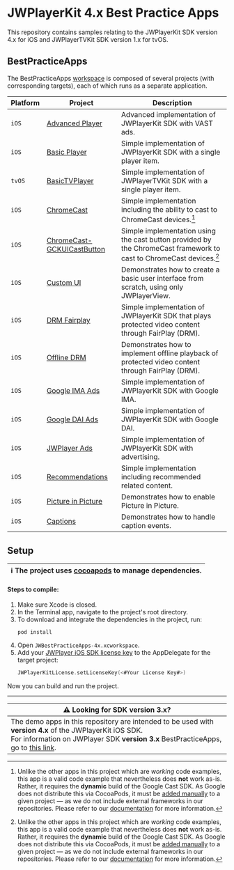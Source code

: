 # JWPlayerKit 4.x Best Practice Apps

This repository contains samples relating to the JWPlayerKit SDK version 4.x for iOS and JWPlayerTVKit SDK version 1.x for tvOS. 

## BestPracticeApps

The BestPracticeApps [workspace](https://developer.apple.com/documentation/xcode/managing-multiple-projects-and-their-dependencies) is composed of several projects (with corresponding targets), each of which runs as a separate application.

|Platform | Project | Description|
| ------------- | ------------- | ------------- |
|`iOS`|[Advanced Player](https://github.com/jwplayer/jwplayer-ios-bestPracticeApps/tree/main/JWBestPracticeApps/AdvancedPlayer) | Advanced implementation of JWPlayerKit SDK with VAST ads. |
|`iOS`|[Basic Player](https://github.com/jwplayer/jwplayer-ios-bestPracticeApps/tree/main/JWBestPracticeApps/BasicPlayer) | Simple implementation of JWPlayerKit SDK with a single player item. |
|`tvOS`|[BasicTVPlayer](https://github.com/jwplayer/jwplayer-ios-bestPracticeApps/tree/main/JWBestPracticeApps/BasicTVPlayer) | Simple implementation of JWPlayerTVKit SDK with a single player item. |
|`iOS`|[ChromeCast](https://github.com/jwplayer/jwplayer-ios-bestPracticeApps/tree/main/JWBestPracticeApps/ChromeCast) | Simple implementation including the ability to cast to ChromeCast devices.[^chromecastDisclaimer]  |
|`iOS`|[ChromeCast-GCKUICastButton](https://github.com/jwplayer/jwplayer-ios-bestPracticeApps/tree/main/JWBestPracticeApps/Chromecast-GCKUICastButton) | Simple implementation using the cast button provided by the ChromeCast framework to cast to ChromeCast devices.[^chromecastDisclaimer] |
|`iOS`|[Custom UI](https://github.com/jwplayer/jwplayer-ios-bestPracticeApps/tree/main/JWBestPracticeApps/Custom%20UI) | Demonstrates how to create a basic user interface from scratch, using only JWPlayerView. |
|`iOS`|[DRM Fairplay](https://github.com/jwplayer/jwplayer-ios-bestPracticeApps/tree/main/JWBestPracticeApps/DRM%20Fairplay#drm-fairplay---best-practices-app)  | Simple implementation of JWPlayerKit SDK that plays protected video content through FairPlay (DRM). |
|`iOS`|[Offline DRM](https://github.com/jwplayer/jwplayer-ios-bestPracticeApps/tree/main/JWBestPracticeApps/Offline%20DRM#offline-drm---best-practices-app) | Demonstrates how to implement offline playback of protected video content through FairPlay (DRM). |
|`iOS`|[Google IMA Ads](https://github.com/jwplayer/jwplayer-ios-bestPracticeApps/tree/main/JWBestPracticeApps/Google%20IMA%20Ads#google-ima-ads---best-practices-app) | Simple implementation of JWPlayerKit SDK with Google IMA. |
|`iOS`|[Google DAI Ads](https://github.com/jwplayer/jwplayer-ios-bestPracticeApps/tree/main/JWBestPracticeApps/Google%20DAI%20Ads#google-dai-ads---best-practices-app) | Simple implementation of JWPlayerKit SDK with Google DAI. |
|`iOS`|[JWPlayer Ads](https://github.com/jwplayer/jwplayer-ios-bestPracticeApps/tree/main/JWBestPracticeApps/JWPlayer%20Ads#jwplayer-ads---best-practices-app) | Simple implementation of JWPlayerKit SDK with advertising. |
|`iOS`|[Recommendations](https://github.com/jwplayer/jwplayer-ios-bestPracticeApps/tree/main/JWBestPracticeApps/Recommendations) | Simple implementation including recommended related content. |
|`iOS`|[Picture in Picture](https://github.com/jwplayer/jwplayer-ios-bestPracticeApps/tree/main/JWBestPracticeApps/Picture%20in%20Picture) | Demonstrates how to enable Picture in Picture. |
|`iOS`|[Captions](https://github.com/jwplayer/jwplayer-ios-bestPracticeApps/tree/main/JWBestPracticeApps/Captions) | Demonstrates how to handle caption events. |

[^chromecastDisclaimer]: Unlike the other apps in this project which are *working* code examples, this app is a valid code example that nevertheless does **not** work as-is. 
Rather, it requires the **dynamic** build of the Google Cast SDK. As Google does not distribute this via CocoaPods, it must be [added manually](https://developers.google.com/cast/docs/ios_sender#manual_setup) to a given project — as we do not include external frameworks in our repositories. Please refer to our [documentation](https://developer.jwplayer.com/jwplayer/docs/ios-enable-casting-to-chromecast-devices) for more information.

## Setup

| :information_source: The project uses [cocoapods](https://guides.cocoapods.org/using/getting-started.html) to manage dependencies. |
|-|

#### Steps to compile:
1. Make sure Xcode is closed.
1. In the Terminal app, navigate to the project's root directory.
1. To download and integrate the dependencies in the project, run: 
    ```console
    pod install
    ```
1. Open `JWBestPracticeApps-4x.xcworkspace`.
1. Add your [JWPlayer iOS SDK license key](https://support.jwplayer.com/articles/android-and-ios-sdk-reference#:~:text=HOW%20DO%20I%20GET%20THE%20IOS%20OR%20ANDROID%20SDK%3F%20HOW%20DO%20I%20USE%20THE%20SDKS%3F) to the AppDelegate for the target project:
    ```swift 
    JWPlayerKitLicense.setLicenseKey(<#Your License Key#>)
    ```
    
Now you can build and run the project.

---

| :warning: Looking for SDK version 3.x?  | 
|-|
| The demo apps in this repository are intended to be used with **version 4.x** of the JWPlayerKit iOS SDK. <br> For information on JWPlayer SDK **version 3.x** BestPracticeApps, go to [this link](https://github.com/jwplayer/jwplayer-ios-bestPracticeApps/tree/main-v3/). | 

